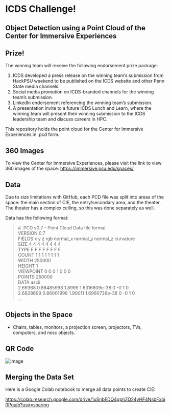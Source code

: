 # ICDS Challenge! 
## Object Detection using a Point Cloud of the Center for Immersive Experiences
## Prize! 
The winning team will receive the following endorsement prize package:​
1. ICDS developed a press release on the winning team’s submission from HackPSU weekend to be published on the ICDS website and other Penn State media channels.​
1. Social media promotion on ICDS-branded channels for the winning team’s submission. ​
1. LinkedIn endorsement referencing the winning team’s submission.​
1. A presentation invite to a future ICDS Lunch and Learn, where the winning team will present their winning submission to the ICDS leadership team and discuss careers in HPC.

This repository holds the point cloud for the Center for Immersive Experiences in .pcd form. 
## 360 Images
To view the Center for Immersive Experiences, please visit the link to view 360 images of the space: https://immersive.psu.edu/spaces/ 
## Data
Due to size limitations with GitHub, each PCD file was split into areas of the space: the main section of CIE, the entry/secondary area, and the theater. The theater has a complex ceiling, so this was done separately as well.  

Data has the following format:

> \# .PCD v0.7 - Point Cloud Data file format\
VERSION 0.7\
FIELDS x y z rgb normal_x normal_y normal_z curvature\
SIZE 4 4 4 4 4 4 4 4\
TYPE F F F F F F F F\
COUNT 1 1 1 1 1 1 1 1\
WIDTH 250000\
HEIGHT 1\
VIEWPOINT 0 0 0 1 0 0 0\
POINTS 250000\
DATA ascii\
2.69368 0.88485998 1.8999 1.6316809e-38 0 -0 1 0\
2.6828699 0.86001998 1.90011 1.6960736e-38 0 -0 1 0\
...
## Objects in the Space
* Chairs, tables, monitors, a projection screen, projectors, TVs, computers, and misc objects.

## QR Code
![image](https://github.com/user-attachments/assets/3d6e905f-1e80-4aa7-bd2d-988b780a9184)

## Merging the Data Set

Here is a Google Colab notebook to merge all data points to create CIE: 

https://colab.research.google.com/drive/1uSnbEDQ4gphZQ24yHF4NsbFxbi0Pqujb?usp=sharing 
